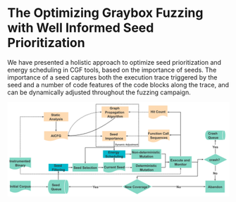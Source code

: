 # The Optimizing Graybox Fuzzing with Well Informed Seed Prioritization

We have presented a holistic approach to optimize seed prioritization and energy scheduling in CGF tools, based on the importance of seeds. The importance of a seed captures both the execution trace triggered by the seed and a number of code features of the code blocks along the trace, and can be dynamically adjusted throughout the fuzzing campaign.

![overview](pictures/overview.png)